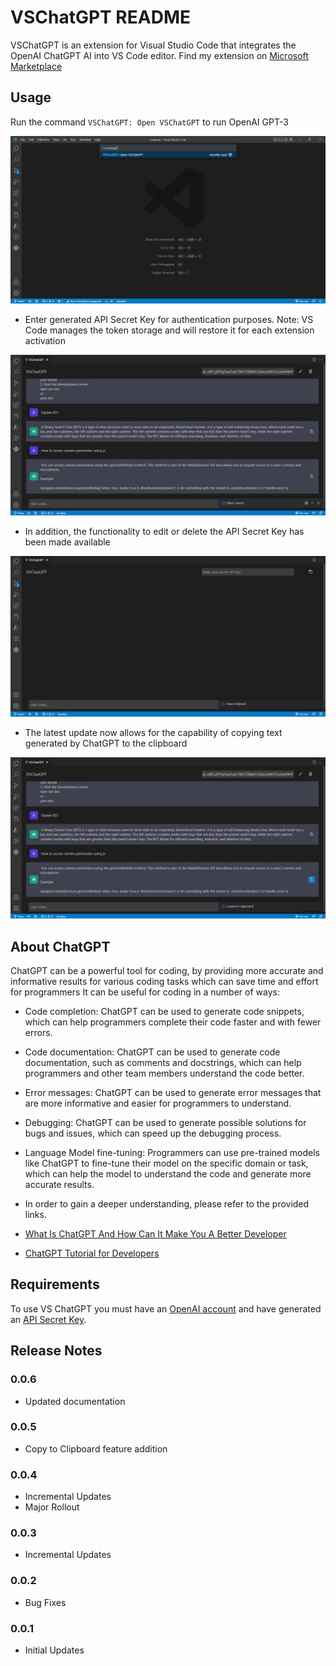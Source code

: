 # VSChatGPT README

VSChatGPT is an extension for Visual Studio Code that integrates the OpenAI ChatGPT AI into VS Code editor.
Find my extension on [Microsoft Marketplace](https://marketplace.visualstudio.com/items?itemName=VatsalyaSinghi.vschatgpt)
## Usage

Run the command `VSChatGPT: Open VSChatGPT` to run OpenAI GPT-3

![run vschatgpt](images/VSChatGPT.jpg)

- Enter generated API Secret Key for authentication purposes. Note: VS Code manages the token storage and will restore it for each extension activation

![add chatgpt token](images/addtoken.jpg)

- In addition, the functionality to edit or delete the API Secret Key has been made available

![delete chatgpt token](images/deletetoken.jpg)

- The latest update now allows for the capability of copying text generated by ChatGPT to the clipboard

![copy to clipboard](images/copytoclipboard.jpg)

##  About ChatGPT
ChatGPT can be a powerful tool for coding, by providing more accurate and informative results for various coding tasks which can save time and effort for programmers It can be useful for coding in a number of ways:

- Code completion: ChatGPT can be used to generate code snippets, which can help programmers complete their code faster and with fewer errors.

- Code documentation: ChatGPT can be used to generate code documentation, such as comments and docstrings, which can help programmers and other team members understand the code better.

- Error messages: ChatGPT can be used to generate error messages that are more informative and easier for programmers to understand.

- Debugging: ChatGPT can be used to generate possible solutions for bugs and issues, which can speed up the debugging process.

- Language Model fine-tuning: Programmers can use pre-trained models like ChatGPT to fine-tune their model on the specific domain or task, which can help the model to understand the code and generate more accurate results.

- In order to gain a deeper understanding, please refer to the provided links.
- [What Is ChatGPT And How Can It Make You A Better Developer](https://www.youtube.com/watch?v=Gmx-54k3pUk)
- [ChatGPT Tutorial for Developers](https://www.youtube.com/watch?v=sTeoEFzVNSc)

## Requirements

To use VS ChatGPT you must have an [OpenAI account](https://beta.openai.com/) and have generated an [API Secret Key](https://beta.openai.com/account/api-keys).

## Release Notes

### 0.0.6
- Updated documentation 

### 0.0.5
- Copy to Clipboard feature addition

### 0.0.4
- Incremental Updates
- Major Rollout

### 0.0.3
- Incremental Updates

### 0.0.2
- Bug Fixes

### 0.0.1
- Initial Updates


